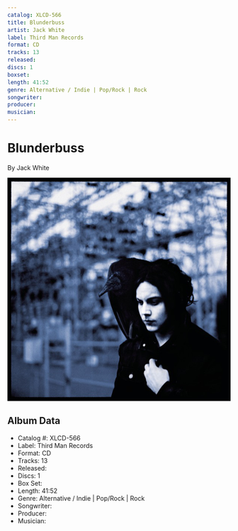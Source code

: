 ```yaml
---
catalog: XLCD-566
title: Blunderbuss
artist: Jack White
label: Third Man Records
format: CD
tracks: 13
released: 
discs: 1
boxset: 
length: 41:52
genre: Alternative / Indie | Pop/Rock | Rock
songwriter: 
producer: 
musician: 
---
```


# Blunderbuss

By Jack White

![](../../assets/albumcovers/Jack_White-Blunderbuss.png)

## Album Data

- Catalog #: XLCD-566
- Label: Third Man Records
- Format: CD
- Tracks: 13
- Released: 
- Discs: 1
- Box Set: 
- Length: 41:52
- Genre: Alternative / Indie | Pop/Rock | Rock
- Songwriter: 
- Producer: 
- Musician: 

